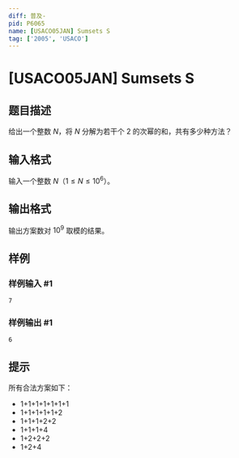 ```yaml
---
diff: 普及-
pid: P6065
name: [USACO05JAN] Sumsets S
tag: ['2005', 'USACO']
---
```

# [USACO05JAN] Sumsets S
## 题目描述

给出一个整数 $N$，将 $N$ 分解为若干个 $2$ 的次幂的和，共有多少种方法？
## 输入格式

输入一个整数 $N$（$1 \leq N \leq 10^6$）。
## 输出格式

输出方案数对 $10^9$ 取模的结果。
## 样例

### 样例输入 #1
```
7
```
### 样例输出 #1
```
6
```
## 提示

所有合法方案如下：
- 1+1+1+1+1+1+1
- 1+1+1+1+1+2
- 1+1+1+2+2
- 1+1+1+4
- 1+2+2+2
- 1+2+4
